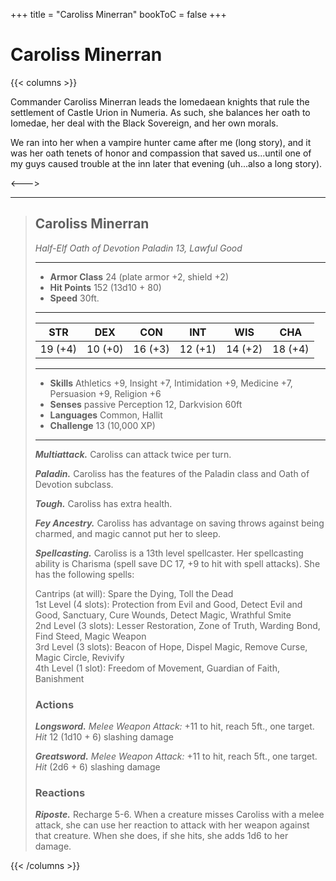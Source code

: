 +++
title = "Caroliss Minerran"
bookToC = false
+++

# Caroliss Minerran

{{< columns >}}

Commander Caroliss Minerran leads the Iomedaean knights that rule the settlement of Castle Urion in Numeria. As such, she balances her oath to Iomedae, her deal with the Black Sovereign, and her own morals.

We ran into her when a vampire hunter came after me (long story), and it was her oath tenets of honor and compassion that saved us...until one of my guys caused trouble at the inn later that evening (uh...also a long story).

<--->

<div class="phb">

___
> ## Caroliss Minerran
> *Half-Elf Oath of Devotion Paladin 13, Lawful Good*
> ___
> - **Armor Class** 24 (plate armor +2, shield +2)
> - **Hit Points** 152 (13d10 + 80)
> - **Speed** 30ft.
>___
>|STR|DEX|CON|INT|WIS|CHA|
>|:---:|:---:|:---:|:---:|:---:|:---:|
>|19 (+4)|10 (+0)|16 (+3)|12 (+1)|14 (+2)|18 (+4)|
>___
> - **Skills** Athletics +9, Insight +7, Intimidation +9, Medicine +7, Persuasion +9, Religion +6
> - **Senses** passive Perception 12, Darkvision 60ft
> - **Languages** Common, Hallit
> - **Challenge** 13 (10,000 XP)
> ___
> ***Multiattack.*** Caroliss can attack twice per turn.
>
> ***Paladin.*** Caroliss has the features of the Paladin class and Oath of Devotion subclass.
>
> ***Tough.*** Caroliss has extra health.
>
> ***Fey Ancestry.*** Caroliss has advantage on saving throws against being charmed, and magic cannot put her to sleep.
>
> ***Spellcasting.*** Caroliss is a 13th level spellcaster. Her spellcasting ability is Charisma (spell save DC 17, +9 to hit with spell attacks). She has the following spells:
>
> Cantrips (at will): Spare the Dying, Toll the Dead<br>
> 1st Level (4 slots): Protection from Evil and Good, Detect Evil and Good, Sanctuary, Cure Wounds, Detect Magic, Wrathful Smite<br>
> 2nd Level (3 slots): Lesser Restoration, Zone of Truth, Warding Bond, Find Steed, Magic Weapon<br>
> 3rd Level (3 slots): Beacon of Hope, Dispel Magic, Remove Curse, Magic Circle, Revivify<br>
> 4th Level (1 slot): Freedom of Movement, Guardian of Faith, Banishment
>
> ### Actions
> ***Longsword.*** *Melee Weapon Attack:* +11 to hit, reach 5ft., one target. *Hit* 12 (1d10 + 6) slashing damage
>
> ***Greatsword.*** *Melee Weapon Attack:* +11 to hit, reach 5ft., one target. *Hit* (2d6 + 6) slashing damage
>
> ### Reactions
> ***Riposte.*** Recharge 5-6. When a creature misses Caroliss with a melee attack, she can use her reaction to attack with her weapon against that creature. When she does, if she hits, she adds 1d6 to her damage.

</div>

{{< /columns >}}
